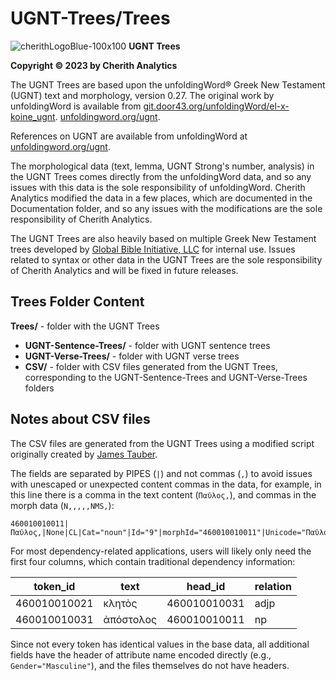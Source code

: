 # UGNT-Trees/Trees

![cherithLogoBlue-100x100](https://user-images.githubusercontent.com/105679741/190519269-28c4bc1c-fb8f-4c8f-b119-8aa8188c98d6.png)
**UGNT Trees**

**Copyright © 2023 by Cherith Analytics**

The UGNT Trees are based upon the unfoldingWord® Greek New Testament (UGNT) text and morphology, version 0.27. The original work by unfoldingWord is available from [git.door43.org/unfoldingWord/el-x-koine_ugnt](https://git.door43.org/unfoldingWord/el-x-koine_ugnt). [unfoldingword.org/ugnt](https://www.unfoldingword.org/ugnt).

References on UGNT are available from unfoldingWord at [unfoldingword.org/ugnt](https://www.unfoldingword.org/ugnt).

The morphological data (text, lemma, UGNT Strong's number, analysis) in the UGNT Trees comes directly from the unfoldingWord data, and so any issues with this data is the sole responsibility of unfoldingWord.  Cherith Analytics modified the data in a few places, which are documented in the Documentation folder, and so any issues with the modifications are the sole responsibility of Cherith Analytics.

The UGNT Trees are also heavily based on multiple Greek New Testament trees developed by [Global Bible Initiative, LLC](https://www.gbi.llc) for internal use. Issues related to syntax or other data in the UGNT Trees are the sole responsibility of Cherith Analytics and will be fixed in future releases.

## Trees Folder Content

**Trees/** - folder with the UGNT Trees
* **UGNT-Sentence-Trees/** - folder with UGNT sentence trees
* **UGNT-Verse-Trees/** - folder with UGNT verse trees
* **CSV/** - folder with CSV files generated from the UGNT Trees, corresponding to the UGNT-Sentence-Trees and UGNT-Verse-Trees folders

## Notes about CSV files

The CSV files are generated from the UGNT Trees using a modified script originally created by [James Tauber](https://jktauber.com/2015/07/02/converting-gbi-syntax-trees-dependency-analysis/).

The fields are separated by PIPES (`|`) and not commas (`,`) to avoid issues with unescaped or unexpected content commas in the data, for example, in this line there is a comma in the text content (`Παῦλος,`), and commas in the morph data (`N,,,,,NMS,`):

```csv
460010010011|Παῦλος,|None|CL|Cat="noun"|Id="9"|morphId="460010010011"|Unicode="Παῦλος,"|Lemma="Παῦλος"|Lang="G"|StrongNumber="G39720"|Morph="N,,,,,NMS,"|Case="Nominative"|Gender="Masculine"|Number="Singular"|English="Paul"
```

For most dependency-related applications, users will likely only need the first four columns, which contain traditional dependency information:

| token_id | text | head_id | relation |
| --- | --- | --- | --- |
| 460010010021 | κλητὸς | 460010010031 | adjp |
| 460010010031 | ἀπόστολος | 460010010011 | np |

Since not every token has identical values in the base data, all additional fields have the header of attribute name encoded directly (e.g., `Gender="Masculine"`), and the files themselves do not have headers.
